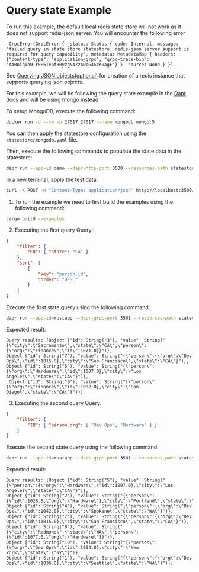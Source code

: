 # Query state Example
To run this example, the default local redis state store will not work as it does not support redis-json server. You will encounter the following error
```
 GrpcError(GrpcError { _status: Status { code: Internal, message: "failed query in state store statestore: redis-json server support is required for query capability", metadata: MetadataMap { headers: {"content-type": "application/grpc", "grpc-trace-bin": "AABniqIo9TrSF6TepfB0yzgNAZzAwpG45zK0AgE"} }, source: None } })
```

See [Querying JSON objects(optional)](https://docs.dapr.io/reference/components-reference/supported-state-stores/setup-redis/#querying-json-objects-optional) for creation of a redis instance that supports querying json objects.

For this example, we will be following the query state example in the [Dapr docs](https://docs.dapr.io/developing-applications/building-blocks/state-management/howto-state-query-api/#example-data-and-query) and will be using mongo instead.

To setup MongoDB, execute the following command:
<!-- STEP
name: Run mongodb instance
background: false
sleep: 10
timeout_seconds: 30
-->
```bash
docker run -d --rm -p 27017:27017 --name mongodb mongo:5
```
<!-- END_STEP -->

You can then apply the statestore configuration using the `statestore/mongodb.yaml` file. 

Then, execute the following commands to populate the state data in the statestore:

<!-- STEP
name: Populate state store step 1/2
background: true
sleep: 5
timeout_seconds: 10
-->
```bash
dapr run --app-id demo --dapr-http-port 3500 --resources-path statestore/
```
<!-- END_STEP -->

In a new terminal, apply the test data:

<!-- STEP
name: Populate state store step 2/2
background: false
sleep: 2
timeout_seconds: 5
-->
```bash
curl -X POST -H "Content-Type: application/json" http://localhost:3500/v1.0/state/statestore -d @./statestore/dataset.json
``````
<!-- END_STEP -->

1. To run the example we need to first build the examples using the following command:

```bash
cargo build --examples
```

2. Executing the first query
Query:
```json
{
    "filter": {
        "EQ": { "state": "CA" }
    },
    "sort": [
        {
            "key": "person.id",
            "order": "DESC"
        }
    ]
}

```
Execute the first state query using the following command:

<!-- STEP
name: Run query_state_q1 example
output_match_mode: substring
match_order: none
expected_stdout_lines:
  - 'San Francisco'
background: false
sleep: 15
timeout_seconds: 30
-->
```bash
dapr run --app-id=rustapp --dapr-grpc-port 3501 --resources-path statestore/ cargo run -- --example query_state_q1
```
<!-- END_STEP -->

Expected result:
```
Query results: [Object {"id": String("3"), "value": String("{\"city\":\"Sacramento\",\"state\":\"CA\",\"person\":{\"org\":\"Finance\",\"id\":1071.0}}")}, 
Object {"id": String("7"), "value": String("{\"person\":{\"org\":\"Dev Ops\",\"id\":1015.0},\"city\":\"San Francisco\",\"state\":\"CA\"}")}, 
Object {"id": String("5"), "value": String("{\"person\":{\"org\":\"Hardware\",\"id\":1007.0},\"city\":\"Los Angeles\",\"state\":\"CA\"}")},
 Object {"id": String("9"), "value": String("{\"person\":{\"org\":\"Finance\",\"id\":1002.0},\"city\":\"San Diego\",\"state\":\"CA\"}")}]
```

3. Executing the second query
Query:
```json
{
    "filter": {
        "IN": { "person.org": [ "Dev Ops", "Hardware" ] }
    }
}
```
Execute the second state query using the following command:

<!-- STEP
name: Run query_state_q2 example
output_match_mode: substring
match_order: none
expected_stdout_lines:
  - 'New York'
background: false
sleep: 15
timeout_seconds: 30
-->
```bash
dapr run --app-id=rustapp --dapr-grpc-port 3501 --resources-path statestore/ cargo run -- --example query_state_q2
```
<!-- END_STEP -->

Expected result:
```
Query results: [Object {"id": String("5"), "value": String("{\"person\":{\"org\":\"Hardware\",\"id\":1007.0},\"city\":\"Los Angeles\",\"state\":\"CA\"}")}, 
Object {"id": String("2"), "value": String("{\"person\":{\"id\":1028.0,\"org\":\"Hardware\"},\"city\":\"Portland\",\"state\":\"OR\"}")}, 
Object {"id": String("4"), "value": String("{\"person\":{\"org\":\"Dev Ops\",\"id\":1042.0},\"city\":\"Spokane\",\"state\":\"WA\"}")},
Object {"id": String("7"), "value": String("{\"person\":{\"org\":\"Dev Ops\",\"id\":1015.0},\"city\":\"San Francisco\",\"state\":\"CA\"}")}, 
Object {"id": String("8"), "value": String("{\"city\":\"Redmond\",\"state\":\"WA\",\"person\":{\"id\":1077.0,\"org\":\"Hardware\"}}")}, 
Object {"id": String("10"), "value": String("{\"person\":{\"org\":\"Dev Ops\",\"id\":1054.0},\"city\":\"New York\",\"state\":\"NY\"}")}, 
Object {"id": String("1"), "value": String("{\"person\":{\"org\":\"Dev Ops\",\"id\":1036.0},\"city\":\"Seattle\",\"state\":\"WA\"}")}]
```
